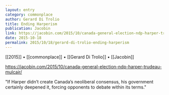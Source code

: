 ```yaml
---
layout: entry
category: commonplace
author: Gerard Di Trolio
title: Ending Harperism
publication: Jacobin
link: https://jacobin.com/2015/10/canada-general-election-ndp-harper-trudeau-mulcair/
date: 2015-10-18
permalink: 2015/10/18/gerard-di-trolio-ending-harperism
---
```


[[2015]] • [[commonplace]] • [[Gerard Di Trolio]] • [[Jacobin]]

https://jacobin.com/2015/10/canada-general-election-ndp-harper-trudeau-mulcair/

"If Harper didn’t create Canada’s neoliberal consensus, his government certainly deepened it, forcing opponents to debate within its terms."

